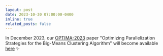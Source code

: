 ```yaml
---
layout: post
date: 2023-10-30 07:00:00-0400
inline: true
related_posts: false
---
```


In December 2023, our [OPTIMA-2023](http://agora.guru.ru/display.php?conf=OPTIMA-2023) paper "Optimizing Parallelization Strategies for the Big-Means Clustering Algorithm" will become available [here](https://link.springer.com/book/9783031487507) :sparkles:

